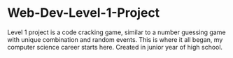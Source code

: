 # Web-Dev-Level-1-Project
Level 1 project is a code cracking game, similar to a number guessing game with unique combination and random events. This is where it all began, my computer science career starts here.
Created in junior year of high school.
